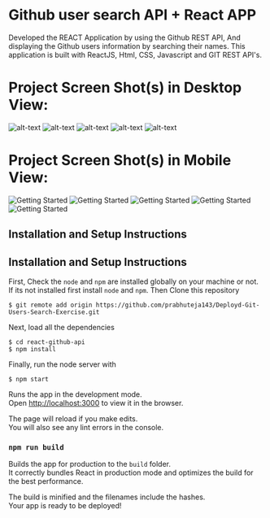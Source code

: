 # Github user search API + React APP

Developed the REACT Application by using the Github REST API, And displaying the Github users information by searching their names.
This application is built with ReactJS, Html, CSS, Javascript and GIT REST API's.

# Project Screen Shot(s) in Desktop View:

![alt-text](https://github.com/prabhuteja143/Deployd-Git-Users-Search-Exercise/blob/main/src/images/Screenshot1.jpg)
![alt-text](https://github.com/prabhuteja143/Deployd-Git-Users-Search-Exercise/blob/main/src/images/Screenshot2.jpg)
![alt-text](https://github.com/prabhuteja143/Deployd-Git-Users-Search-Exercise/blob/main/src/images/Screenshot3.jpg)
![alt-text](https://github.com/prabhuteja143/Deployd-Git-Users-Search-Exercise/blob/main/src/images/Screenshot4.jpg)
![alt-text](https://github.com/prabhuteja143/Deployd-Git-Users-Search-Exercise/blob/main/src/images/Screenshot5-noUserFound.jpg)

# Project Screen Shot(s) in Mobile View:

![Getting Started](https://github.com/prabhuteja143/Deployd-Git-Users-Search-Exercise/blob/main/src/images/localhost_3000_(iPhone%206_7_8)(1).png)
![Getting Started](https://github.com/prabhuteja143/Deployd-Git-Users-Search-Exercise/blob/main/src/images/localhost_3000_(iPhone%206_7_8)(2).png)
![Getting Started](https://github.com/prabhuteja143/Deployd-Git-Users-Search-Exercise/blob/main/src/images/localhost_3000_(iPhone%206_7_8)(3).png)
![Getting Started](https://github.com/prabhuteja143/Deployd-Git-Users-Search-Exercise/blob/main/src/images/localhost_3000_(iPhone%206_7_8)(4).png)
![Getting Started](https://github.com/prabhuteja143/Deployd-Git-Users-Search-Exercise/blob/main/src/images/localhost_3000_(iPhone%206_7_8)(5).png)

## Installation and Setup Instructions

## Installation and Setup Instructions

First, Check the `node` and `npm` are installed globally on your machine or not. If its not installed first install `node` and `npm`. Then 
Clone this repository

```
$ git remote add origin https://github.com/prabhuteja143/Deployd-Git-Users-Search-Exercise.git
```

Next, load all the dependencies  

```
$ cd react-github-api
$ npm install
``` 
Finally, run the node server with

```
$ npm start
```

Runs the app in the development mode.\
Open [http://localhost:3000](http://localhost:3000) to view it in the browser.

The page will reload if you make edits.\
You will also see any lint errors in the console.

### `npm run build`

Builds the app for production to the `build` folder.\
It correctly bundles React in production mode and optimizes the build for the best performance.

The build is minified and the filenames include the hashes.\
Your app is ready to be deployed!
